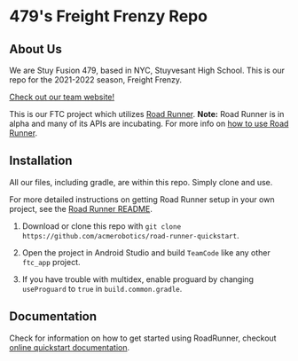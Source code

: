 # 479's Freight Frenzy Repo

## About Us
We are Stuy Fusion 479, based in NYC, Stuyvesant High School. This is our repo for the 2021-2022 season, Freight Frenzy. 

[Check out our team website!](https://fusion479.com/)

This is our FTC project which utilizes [Road Runner](https://github.com/acmerobotics/road-runner). **Note:** Road Runner is in alpha and many of its APIs are incubating. For more info on [how to use Road Runner](https://learnroadrunner.com/).

## Installation

All our files, including gradle, are within this repo. Simply clone and use.


For more detailed instructions on getting Road Runner setup in your own project, see the [Road Runner README](https://github.com/acmerobotics/road-runner#core).

1. Download or clone this repo with `git clone https://github.com/acmerobotics/road-runner-quickstart`.

1. Open the project in Android Studio and build `TeamCode` like any other `ftc_app` project.

1. If you have trouble with multidex, enable proguard by changing `useProguard` to `true` in `build.common.gradle`.

## Documentation

Check for information on how to get started using RoadRunner, checkout [online quickstart documentation](https://acme-robotics.gitbook.io/road-runner/quickstart/introduction).
